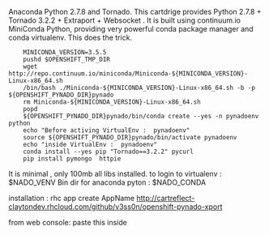 Anaconda Python 2.7.8 and Tornado.
This cartdrige provides Python 2.7.8 + Tornado 3.2.2 + Extraport + Websocket .
It is built using continuum.io MiniConda Python, providing very powerful conda package manager and conda virtualenv.
This does the trick.

```
    MINICONDA_VERSION=3.5.5
    pushd $OPENSHIFT_TMP_DIR
    wget http://repo.continuum.io/miniconda/Miniconda-${MINICONDA_VERSION}-Linux-x86_64.sh
    /bin/bash ./Miniconda-${MINICONDA_VERSION}-Linux-x86_64.sh -b -p ${OPENSHIFT_PYNADO_DIR}pynado
    rm Miniconda-${MINICONDA_VERSION}-Linux-x86_64.sh
    popd
    ${OPENSHIFT_PYNADO_DIR}pynado/bin/conda create --yes -n pynadoenv python 
    echo "Before activing VirtualEnv :  pynadoenv"
    source ${OPENSHIFT_PYNADO_DIR}pynado/bin/activate pynadoenv
    echo "inside VirtualEnv :  pynadoenv"
    conda install --yes pip "Tornado==3.2.2" pycurl
    pip install pymongo  httpie
```

It is minimal , only 100mb all libs installed.
to login to virtualenv : $NADO_VENV
Bin dir for anaconda pyton : $NADO_CONDA

installation :
    rhc app create AppName http://cartreflect-claytondev.rhcloud.com/github/v3ss0n/openshift-pynado-xport
    
from web console:
    paste this inside 

